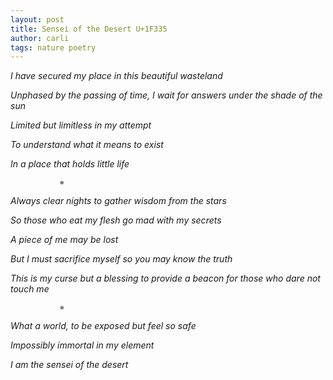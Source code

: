 ```yaml
---
layout: post
title: Sensei of the Desert U+1F335
author: carli
tags: nature poetry
---
```


<meta charset="UTF-8">

*I have secured my place in this beautiful wasteland*

*Unphased by the passing of time, I wait for answers under the shade of the sun*

*Limited but limitless in my attempt*

*To understand what it means to exist*

*In a place that holds little life*

               ✵

*Always clear nights to gather wisdom from the stars*

*So those who eat my flesh go mad with my secrets*

*A piece of me may be lost*

*But I must sacrifice myself so you may know the truth*

*This is my curse but a blessing to provide a beacon for those who dare not touch me*

               ✵

*What a world, to be exposed but feel so safe*

*Impossibly immortal in my element*

*I am the sensei of the desert*


